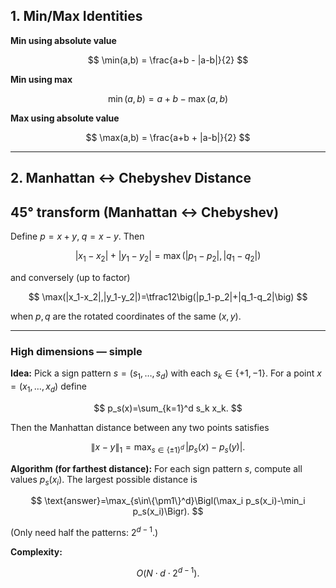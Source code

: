 ## 1. Min/Max Identities

**Min using absolute value**

  $$
  \min(a,b) = \frac{a+b - |a-b|}{2}
  $$

**Min using max**

  $$
  \min(a,b) = a + b - \max(a,b)
  $$

 **Max using absolute value**

  $$
  \max(a,b) = \frac{a+b + |a-b|}{2}
  $$

---

## 2. Manhattan ↔ Chebyshev Distance

## 45° transform (Manhattan ↔ Chebyshev)

Define $p=x+y,\;q=x-y$. Then

$$
|x_1-x_2|+|y_1-y_2|=\max(|p_1-p_2|,|q_1-q_2|)
$$

and conversely (up to factor)

$$
\max(|x_1-x_2|,|y_1-y_2|)=\tfrac12\big(|p_1-p_2|+|q_1-q_2|\big)
$$

when $p,q$ are the rotated coordinates of the same $(x,y)$.

---

### High dimensions — simple

**Idea:**
  Pick a sign pattern $s=(s_1,\dots,s_d)$ with each $s_k\in\{+1,-1\}$.
  For a point $x=(x_1,\dots,x_d)$ define

  $$
  p_s(x)=\sum_{k=1}^d s_k x_k.
  $$

  Then the Manhattan distance between any two points satisfies

  $$
  \|x-y\|_1=\max_{s\in\{\pm1\}^d}\,|p_s(x)-p_s(y)|.
  $$

**Algorithm (for farthest distance):**
  For each sign pattern $s$, compute all values $p_s(x_i)$.
  The largest possible distance is

  $$
  \text{answer}=\max_{s\in\{\pm1\}^d}\Bigl(\max_i p_s(x_i)-\min_i p_s(x_i)\Bigr).
  $$

  (Only need half the patterns: $2^{d-1}$.)

**Complexity:**

  $$
  O\bigl(N\cdot d\cdot 2^{d-1}\bigr).
  $$


